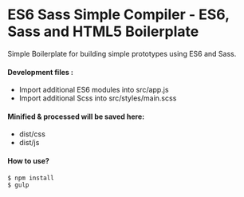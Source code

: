 # ES6 Sass Simple Compiler - ES6, Sass and HTML5 Boilerplate

Simple Boilerplate for building simple prototypes using ES6 and Sass.

#### Development files :
  - Import additional ES6 modules into src/app.js
  - Import additional Scss into src/styles/main.scss

#### Minified & processed will be saved here:
  - dist/css
  - dist/js

#### How to use?
```sh
$ npm install
$ gulp
```








